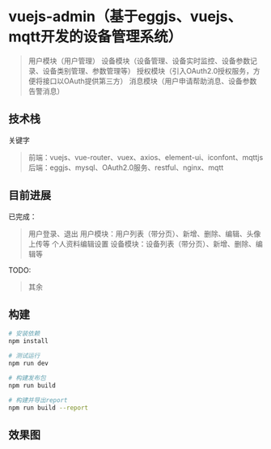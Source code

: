 # vuejs-admin（基于eggjs、vuejs、mqtt开发的设备管理系统）

> 用户模块（用户管理）
> 设备模块（设备管理、设备实时监控、设备参数记录、设备类别管理、参数管理等）
> 授权模块（引入OAuth2.0授权服务，方便将接口以OAuth提供第三方）
> 消息模块（用户申请帮助消息、设备参数告警消息）

## 技术栈

关键字

> 前端：vuejs、vue-router、vuex、axios、element-ui、iconfont、mqttjs
> 后端：eggjs、mysql、OAuth2.0服务、restful、nginx、mqtt

## 目前进展

已完成：

> 用户登录、退出
> 用户模块：用户列表（带分页）、新增、删除、编辑、头像上传等
> 个人资料编辑设置
> 设备模块：设备列表（带分页）、新增、删除、编辑等

TODO:

> 其余

## 构建

``` bash
# 安装依赖
npm install

# 测试运行
npm run dev

# 构建发布包
npm run build

# 构建并导出report
npm run build --report
```

## 效果图

